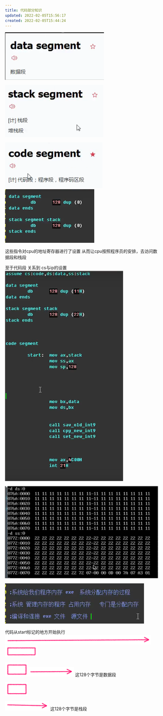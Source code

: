 ```yaml
---
title: 代码部分知识
updated: 2022-02-05T15:56:17
created: 2022-02-05T15:44:24
---
```


![image1](../../resources/06685e7de8c944b08333f5a0297bce8f.png)

![image2](../../resources/0baf554c55b645968778dceec2627a17.png)

![image3](../../resources/3256882139da48829f7eda8dedd6a87e.png)
![image4](../../resources/41bf07da00804508b20894d225b15ea2.png)

这些指令对cpu的地址寄存器进行了设置
从而让cpu按照程序员的安排，去访问数据段和栈段

至于代码段 关系到 cs与ip的设置
![image5](../../resources/97c034303d5c423bb30c58a63a5a52e8.png)

![image6](../../resources/954f6c7aa65d42b8bd7bf7959e01e047.png)

![image7](../../resources/604019351a2a4edba6d5df7ecfbbde99.png)

代码从start标记的地方开始执行
![image8](../../resources/ebe5de63594c4ab78851914af0970333.png)![image9](../../resources/dbb8669e48c0401a89425ab717f39207.png)

![image10](../../resources/f60967e407604a889dbfcefb720a550b.png)![image11](../../resources/2adbcfb060e5471eb1b131f08794ef10.png)
这128个字节是数据段

![image12](../../resources/a9b62af1e76b4740bf68c93b48e8122b.png)

![image13](../../resources/f27b7201e7894f2dbe92ed6d1b837065.png)
这128个字节是栈段
